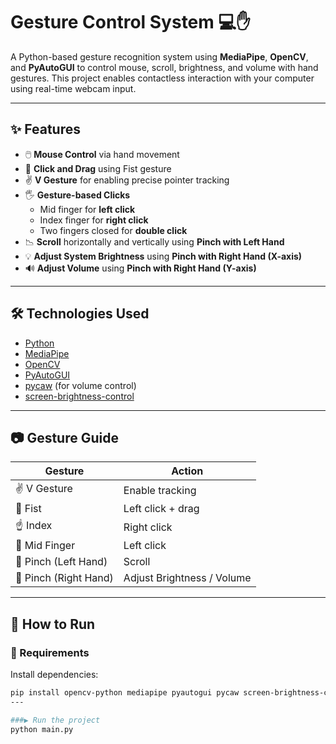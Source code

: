 # Gesture Control System 💻✋

A Python-based gesture recognition system using **MediaPipe**, **OpenCV**, and **PyAutoGUI** to control mouse, scroll, brightness, and volume with hand gestures. This project enables contactless interaction with your computer using real-time webcam input.

---

## ✨ Features

- 🖱️ **Mouse Control** via hand movement
- 👊 **Click and Drag** using Fist gesture
- ✌️ **V Gesture** for enabling precise pointer tracking
- 🖐️ **Gesture-based Clicks**
  - Mid finger for **left click**
  - Index finger for **right click**
  - Two fingers closed for **double click**
- 📉 **Scroll** horizontally and vertically using **Pinch with Left Hand**
- 💡 **Adjust System Brightness** using **Pinch with Right Hand (X-axis)**
- 🔊 **Adjust Volume** using **Pinch with Right Hand (Y-axis)**

---

## 🛠️ Technologies Used

- [Python](https://www.python.org/)
- [MediaPipe](https://google.github.io/mediapipe/)
- [OpenCV](https://opencv.org/)
- [PyAutoGUI](https://pyautogui.readthedocs.io/en/latest/)
- [pycaw](https://github.com/AndreMiras/pycaw) (for volume control)
- [screen-brightness-control](https://github.com/Crozzers/screen_brightness_control)

---

## 📷 Gesture Guide

| Gesture | Action |
|--------|--------|
| ✌️ V Gesture | Enable tracking |
| 👊 Fist | Left click + drag |
| ☝️ Index | Right click |
| 🖖 Mid Finger | Left click |
| 🤏 Pinch (Left Hand) | Scroll |
| 🤏 Pinch (Right Hand) | Adjust Brightness / Volume |

---

## 🚀 How to Run

### 🔧 Requirements

Install dependencies:

```bash
pip install opencv-python mediapipe pyautogui pycaw screen-brightness-control protobuf comtypes
---

###▶️ Run the project
python main.py


